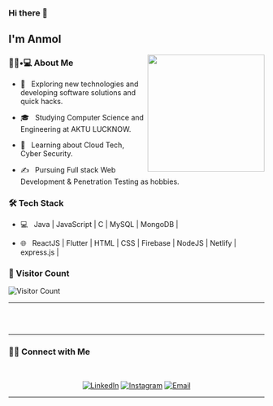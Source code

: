 ### Hi there 👋<h2> I'm Anmol</h2>

<img align='right' src="https://media.giphy.com/media/M9gbBd9nbDrOTu1Mqx/giphy.gif" width="230">

<h3> 👨🏻•💻 About Me </h3>



- 🤔 &nbsp; Exploring new technologies and developing software solutions and quick hacks.

- 🎓 &nbsp; Studying Computer Science and Engineering at AKTU LUCKNOW.

- 🌱 &nbsp; Learning about Cloud Tech, Cyber Security.

- ✍️ &nbsp; Pursuing Full stack Web Development & Penetration Testing as hobbies.



<h3>🛠 Tech Stack</h3>



- 💻 &nbsp; Java | JavaScript | C | MySQL | MongoDB |

- 🌐 &nbsp; ReactJS | Flutter | HTML | CSS | Firebase | NodeJS | Netlify | express.js | 



<h3>🔢 Visitor Count</h3>

![Visitor Count](https://profile-counter.glitch.me/AnmOlgarg/count.svg)


<hr>



<br/><br/>




<hr>

<h3> 🤝🏻 Connect with Me </h3>

<br>



<p align="center">
<a href="https://www.linkedin.com/in/anmol-garg-6b63a5179/"><img alt="LinkedIn" src="https://img.shields.io/badge/LinkedIn-anmol-garg-blue?style=flat-square&logo=linkedin"></a>
<a href="https://www.instagram.com/mr_anmolgarg4142/"><img alt="Instagram" src="https://img.shields.io/badge/Instagram-mr_anmolgarg4142-blue?style=flat-square&logo=instagram"></a>
<a href="mailto: anmol506070@gmail.com"><img alt="Email" src="https://img.shields.io/badge/Email-Anmol506070@gmail.com-blue?style=flat-square&logo=gmail"></a>
</p>


<hr>



